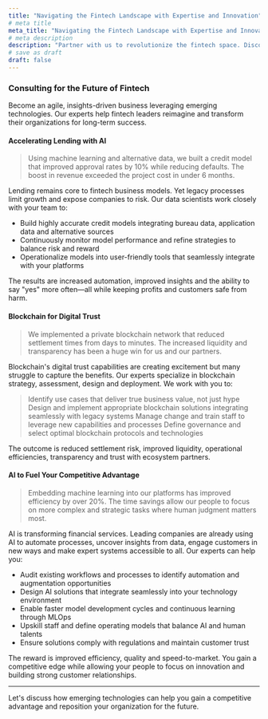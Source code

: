 ```yaml
---
title: "Navigating the Fintech Landscape with Expertise and Innovation"
# meta title
meta_title: "Navigating the Fintech Landscape with Expertise and Innovation"
# meta description
description: "Partner with us to revolutionize the fintech space. Discover AI-driven strategies for lending, payment, and blockchain to redefine your fintech ventures."
# save as draft
draft: false
---
```

### Consulting for the Future of Fintech
Become an agile, insights-driven business leveraging emerging technologies. Our experts help fintech leaders reimagine and transform their organizations for long-term success.

#### Accelerating Lending with AI
> Using machine learning and alternative data, we built a credit model that improved approval rates by 10% while reducing defaults. The boost in revenue exceeded the project cost in under 6 months.

Lending remains core to fintech business models. Yet legacy processes limit growth and expose companies to risk. Our data scientists work closely with your team to:

- Build highly accurate credit models integrating bureau data, application data and alternative sources
- Continuously monitor model performance and refine strategies to balance risk and reward
- Operationalize models into user-friendly tools that seamlessly integrate with your platforms

The results are increased automation, improved insights and the ability to say "yes" more often—all while keeping profits and customers safe from harm.

#### Blockchain for Digital Trust

>We implemented a private blockchain network that reduced settlement times from days to minutes. The increased liquidity and transparency has been a huge win for us and our partners.

Blockchain's digital trust capabilities are creating excitement but many struggle to capture the benefits. Our experts specialize in blockchain strategy, assessment, design and deployment. We work with you to:

> Identify use cases that deliver true business value, not just hype
> Design and implement appropriate blockchain solutions integrating seamlessly with legacy systems
> Manage change and train staff to leverage new capabilities and processes
> Define governance and select optimal blockchain protocols and technologies

The outcome is reduced settlement risk, improved liquidity, operational efficiencies, transparency and trust with ecosystem partners.

#### AI to Fuel Your Competitive Advantage
> Embedding machine learning into our platforms has improved efficiency by over 20%. The time savings allow our people to focus on more complex and strategic tasks where human judgment matters most.

AI is transforming financial services. Leading companies are already using AI to automate processes, uncover insights from data, engage customers in new ways and make expert systems accessible to all. Our experts can help you:

- Audit existing workflows and processes to identify automation and augmentation opportunities
- Design AI solutions that integrate seamlessly into your technology environment
- Enable faster model development cycles and continuous learning through MLOps
- Upskill staff and define operating models that balance AI and human talents
- Ensure solutions comply with regulations and maintain customer trust

The reward is improved efficiency, quality and speed-to-market. You gain a competitive edge while allowing your people to focus on innovation and building strong customer relationships.

---

Let's discuss how emerging technologies can help you gain a competitive advantage and reposition your organization for the future.